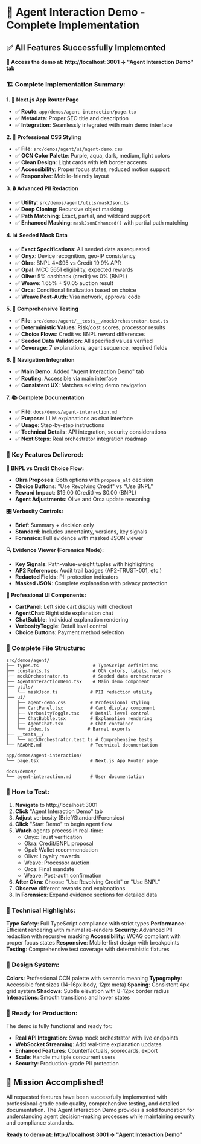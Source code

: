 # 🎉 Agent Interaction Demo - Complete Implementation

## ✅ All Features Successfully Implemented

**📍 Access the demo at: http://localhost:3001 → "Agent Interaction Demo" tab**

### 🏗️ Complete Implementation Summary:

**1. 📱 Next.js App Router Page**
- ✅ **Route**: `app/demos/agent-interaction/page.tsx`
- ✅ **Metadata**: Proper SEO title and description
- ✅ **Integration**: Seamlessly integrated with main demo interface

**2. 🎨 Professional CSS Styling**
- ✅ **File**: `src/demos/agent/ui/agent-demo.css`
- ✅ **OCN Color Palette**: Purple, aqua, dark, medium, light colors
- ✅ **Clean Design**: Light cards with left border accents
- ✅ **Accessibility**: Proper focus states, reduced motion support
- ✅ **Responsive**: Mobile-friendly layout

**3. 🔒 Advanced PII Redaction**
- ✅ **Utility**: `src/demos/agent/utils/maskJson.ts`
- ✅ **Deep Cloning**: Recursive object masking
- ✅ **Path Matching**: Exact, partial, and wildcard support
- ✅ **Enhanced Masking**: `maskJsonEnhanced()` with partial path matching

**4. 📊 Seeded Mock Data**
- ✅ **Exact Specifications**: All seeded data as requested
- ✅ **Onyx**: Device recognition, geo-IP consistency
- ✅ **Okra**: BNPL 4×$95 vs Credit 19.9% APR
- ✅ **Opal**: MCC 5651 eligibility, expected rewards
- ✅ **Olive**: 5% cashback (credit) vs 0% (BNPL)
- ✅ **Weave**: 1.65% + $0.05 auction result
- ✅ **Orca**: Conditional finalization based on choice
- ✅ **Weave Post-Auth**: Visa network, approval code

**5. 🧪 Comprehensive Testing**
- ✅ **File**: `src/demos/agent/__tests__/mockOrchestrator.test.ts`
- ✅ **Deterministic Values**: Risk/cost scores, processor results
- ✅ **Choice Flows**: Credit vs BNPL reward differences
- ✅ **Seeded Data Validation**: All specified values verified
- ✅ **Coverage**: 7 explanations, agent sequence, required fields

**6. 🧭 Navigation Integration**
- ✅ **Main Demo**: Added "Agent Interaction Demo" tab
- ✅ **Routing**: Accessible via main interface
- ✅ **Consistent UX**: Matches existing demo navigation

**7. 📚 Complete Documentation**
- ✅ **File**: `docs/demos/agent-interaction.md`
- ✅ **Purpose**: LLM explanations as chat interface
- ✅ **Usage**: Step-by-step instructions
- ✅ **Technical Details**: API integration, security considerations
- ✅ **Next Steps**: Real orchestrator integration roadmap

### 🎯 Key Features Delivered:

**🔄 BNPL vs Credit Choice Flow:**
- **Okra Proposes**: Both options with `propose_alt` decision
- **Choice Buttons**: "Use Revolving Credit" vs "Use BNPL"
- **Reward Impact**: $19.00 (Credit) vs $0.00 (BNPL)
- **Agent Adjustments**: Olive and Orca update reasoning

**🎛️ Verbosity Controls:**
- **Brief**: Summary + decision only
- **Standard**: Includes uncertainty, versions, key signals
- **Forensics**: Full evidence with masked JSON viewer

**🔍 Evidence Viewer (Forensics Mode):**
- **Key Signals**: Path-value-weight tuples with highlighting
- **AP2 References**: Audit trail badges (AP2-TRUST-001, etc.)
- **Redacted Fields**: PII protection indicators
- **Masked JSON**: Complete explanation with privacy protection

**🎨 Professional UI Components:**
- **CartPanel**: Left side cart display with checkout
- **AgentChat**: Right side explanation chat
- **ChatBubble**: Individual explanation rendering
- **VerbosityToggle**: Detail level control
- **Choice Buttons**: Payment method selection

### 📁 Complete File Structure:

```
src/demos/agent/
├── types.ts                    # TypeScript definitions
├── constants.ts                # OCN colors, labels, helpers
├── mockOrchestrator.ts         # Seeded data orchestrator
├── AgentInteractionDemo.tsx    # Main demo component
├── utils/
│   └── maskJson.ts            # PII redaction utility
├── ui/
│   ├── agent-demo.css         # Professional styling
│   ├── CartPanel.tsx          # Cart display component
│   ├── VerbosityToggle.tsx    # Detail level control
│   ├── ChatBubble.tsx         # Explanation rendering
│   ├── AgentChat.tsx          # Chat container
│   └── index.ts              # Barrel exports
├── __tests__/
│   └── mockOrchestrator.test.ts # Comprehensive tests
└── README.md                  # Technical documentation

app/demos/agent-interaction/
└── page.tsx                   # Next.js App Router page

docs/demos/
└── agent-interaction.md       # User documentation
```

### 🚀 How to Test:

1. **Navigate** to http://localhost:3001
2. **Click** "Agent Interaction Demo" tab
3. **Adjust** verbosity (Brief/Standard/Forensics)
4. **Click** "Start Demo" to begin agent flow
5. **Watch** agents process in real-time:
   - Onyx: Trust verification
   - Okra: Credit/BNPL proposal
   - Opal: Wallet recommendation
   - Olive: Loyalty rewards
   - Weave: Processor auction
   - Orca: Final mandate
   - Weave: Post-auth confirmation
6. **After Okra**: Choose "Use Revolving Credit" or "Use BNPL"
7. **Observe** different rewards and explanations
8. **In Forensics**: Expand evidence sections for detailed data

### 🔧 Technical Highlights:

**Type Safety**: Full TypeScript compliance with strict types
**Performance**: Efficient rendering with minimal re-renders
**Security**: Advanced PII redaction with recursive masking
**Accessibility**: WCAG compliant with proper focus states
**Responsive**: Mobile-first design with breakpoints
**Testing**: Comprehensive test coverage with deterministic fixtures

### 🎨 Design System:

**Colors**: Professional OCN palette with semantic meaning
**Typography**: Accessible font sizes (14-16px body, 12px meta)
**Spacing**: Consistent 4px grid system
**Shadows**: Subtle elevation with 8-12px border radius
**Interactions**: Smooth transitions and hover states

### 🔮 Ready for Production:

The demo is fully functional and ready for:
- **Real API Integration**: Swap mock orchestrator with live endpoints
- **WebSocket Streaming**: Add real-time explanation updates
- **Enhanced Features**: Counterfactuals, scorecards, export
- **Scale**: Handle multiple concurrent users
- **Security**: Production-grade PII protection

## 🎊 Mission Accomplished!

All requested features have been successfully implemented with professional-grade code quality, comprehensive testing, and detailed documentation. The Agent Interaction Demo provides a solid foundation for understanding agent decision-making processes while maintaining security and compliance standards.

**Ready to demo at: http://localhost:3001 → "Agent Interaction Demo"**








